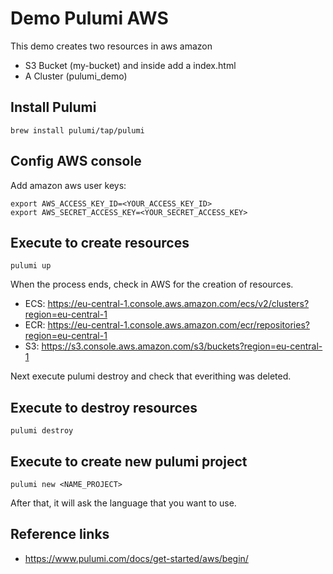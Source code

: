 # Demo Pulumi AWS

This demo creates two resources in aws amazon
- S3 Bucket (my-bucket) and inside add a index.html
- A Cluster (pulumi_demo)

## Install Pulumi

```
brew install pulumi/tap/pulumi
```

## Config AWS console  

Add amazon aws user keys:

```
export AWS_ACCESS_KEY_ID=<YOUR_ACCESS_KEY_ID> 
export AWS_SECRET_ACCESS_KEY=<YOUR_SECRET_ACCESS_KEY>
```

## Execute to create resources

```
pulumi up
```

When the process ends, check in AWS for the creation of resources.

- ECS: https://eu-central-1.console.aws.amazon.com/ecs/v2/clusters?region=eu-central-1
- ECR: https://eu-central-1.console.aws.amazon.com/ecr/repositories?region=eu-central-1
- S3: https://s3.console.aws.amazon.com/s3/buckets?region=eu-central-1

Next execute pulumi destroy and check that everithing was deleted.

## Execute to destroy resources

```
pulumi destroy
```

## Execute to create new pulumi project

```
pulumi new <NAME_PROJECT>
```

After that, it will ask the language that you want to use.

## Reference links  
- https://www.pulumi.com/docs/get-started/aws/begin/

